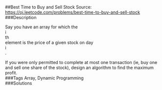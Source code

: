 ##Best Time to Buy and Sell Stock
Source: https://oj.leetcode.com/problems/best-time-to-buy-and-sell-stock  
###Description

                
Say you have an array for which the   
i  
th  
 element is the price of a given stock on day   
i  
.  


  
If you were only permitted to complete at most one transaction (ie, buy one and sell one share of the stock), design an algorithm to find the maximum profit.  
###Tags
Array, Dynamic Programming  
###Solutions